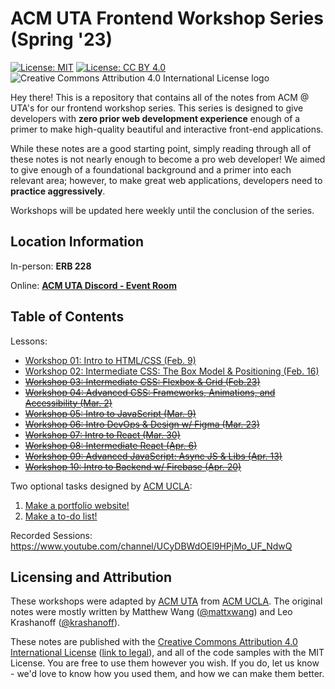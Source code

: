 # ACM UTA Frontend Workshop Series (Spring '23)

[![License: MIT](https://img.shields.io/badge/License-MIT-yellow.svg)](https://opensource.org/licenses/MIT) [![License: CC BY 4.0](https://img.shields.io/badge/License-CC%20BY%204.0-lightgrey.svg)](https://creativecommons.org/licenses/by/4.0/) ![Creative Commons Attribution 4.0 International License logo](https://i.creativecommons.org/l/by/4.0/80x15.png)

Hey there! This is a repository that contains all of the notes from ACM @ UTA's for our frontend workshop series. This series is designed to give developers with **zero prior web development experience** enough of a primer to make high-quality beautiful and interactive front-end applications.

While these notes are a good starting point, simply reading through all of these notes is not nearly enough to become a pro web developer! We aimed to give enough of a foundational background and a primer into each relevant area; however, to make great web applications, developers need to **practice aggressively**.

Workshops will be updated here weekly until the conclusion of the series.

## Location Information

In-person: **ERB 228**

Online: **[ACM UTA Discord - Event Room](https://discord.gg/8vezXjbwJw)**

## Table of Contents

Lessons:

* [Workshop 01: Intro to HTML/CSS (Feb. 9)](https://github.com/acmuta/frontend-workshop-series-spr23/tree/main/01-intro-html-css)
* [Workshop 02: Intermediate CSS: The Box Model & Positioning (Feb. 16)](https://github.com/acmuta/frontend-workshop-series-spr23/tree/main/02-intermediate-css-p1)
* ~~[Workshop 03: Intermediate CSS: Flexbox & Grid (Feb.23)](https://github.com/acmuta/frontend-workshop-series-spr23/tree/main/03-intermediate-css-p2)~~
* ~~[Workshop 04: Advanced CSS: Frameworks, Animations, and Accessibility (Mar. 2)](https://github.com/acmuta/frontend-workshop-series-spr23/tree/main/04-advanced-css)~~
* ~~[Workshop 05: Intro to JavaScript (Mar. 9)](https://github.com/acmuta/frontend-workshop-series-spr23/tree/main/05-intro-js)~~
* ~~[Workshop 06: Intro DevOps & Design w/ Figma (Mar. 23)](https://github.com/acmuta/frontend-workshop-series-spr23/tree/main/06-css-animations)~~
* ~~[Workshop 07: Intro to React (Mar. 30)](https://github.com/acmuta/frontend-workshop-series-spr23/tree/main/07-intro-react)~~
* ~~[Workshop 08: Intermediate React (Apr. 6)](https://github.com/acmuta/frontend-workshop-series-spr23/tree/main/08-intermediate-react)~~
* ~~[Workshop 09: Advanced JavaScript: Async JS & Libs (Apr. 13)](https://github.com/acmuta/frontend-workshop-series-spr23/tree/main/09-advanced-js)~~
* ~~[Workshop 10: Intro to Backend w/ Firebase (Apr. 20)](https://github.com/acmuta/frontend-workshop-series-spr23/tree/main/10-intro-backend)~~

Two optional tasks designed by [ACM UCLA](https://github.com/uclaacm):

1. [Make a portfolio website!](https://github.com/acmuta/fronend-workshop-series-spr23/blob/main/task-1-portfolio)
2. [Make a to-do list!](https://github.com/acmuta/fronend-workshop-series-spr23/blob/main/task-2-to-do-list)

Recorded Sessions: https://www.youtube.com/channel/UCyDBWdOEl9HPjMo_UF_NdwQ

## Licensing and Attribution

These workshops were adapted by [ACM UTA](https://github.com/acmuta) from [ACM UCLA](https://github.com/uclaacm). The original notes were mostly written by Matthew Wang ([@mattxwang](https://github.com/mattxwang)) and Leo Krashanoff ([@krashanoff](https://github.com/krashanoff)). 

These notes are published with the [Creative Commons Attribution 4.0 International License](https://creativecommons.org/licenses/by/4.0/) ([link to legal](https://creativecommons.org/licenses/by/4.0/legalcode)), and all of the code samples with the MIT License. You are free to use them however you wish. If you do, let us know - we'd love to know how you used them, and how we can make them better.
